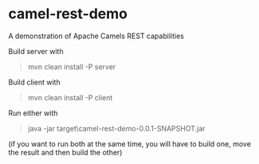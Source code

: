 # camel-rest-demo
A demonstration of Apache Camels REST capabilities

Build server with

>mvn clean install -P server

Build client with 

>mvn clean install -P client

Run either with 
>java -jar  target\camel-rest-demo-0.0.1-SNAPSHOT.jar

(if you want to run both at the same time, you will have to build one, move the result and then build the other)
